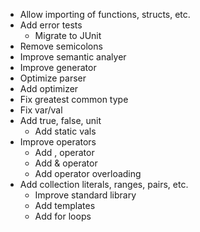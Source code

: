 - Allow importing of functions, structs, etc.
- Add error tests
    - Migrate to JUnit
- Remove semicolons
- Improve semantic analyer
- Improve generator
- Optimize parser
- Add optimizer
- Fix greatest common type
- Fix var/val
- Add true, false, unit
    - Add static vals
- Improve operators
    - Add , operator
    - Add & operator
    - Add operator overloading
- Add collection literals, ranges, pairs, etc.
    - Improve standard library
    - Add templates
    - Add for loops
